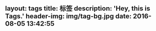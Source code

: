 layout: tags
title: 标签
description: 'Hey, this is Tags.'
header-img: img/tag-bg.jpg
date: 2016-08-05 13:42:55
---
